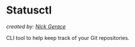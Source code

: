 # Statusctl

*created by: [Nick Gerace](https://nickgerace.dev)*

CLI tool to help keep track of your Git repositories.
